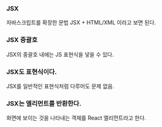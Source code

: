 ### JSX
자바스크립트를 확장한 문법 JSX + HTML/XML 이라고 보면 된다.

### JSX 중괄호
JSX의 중괄호 내에는 JS 표현식을 넣을 수 있다.

### JSX도 표현식이다.
JSX를 일반적인 표현식처럼 다루어도 문제 없음.

### JSX는 엘리먼트를 반환한다.
화면에 보이는 것을 나타내는 객체를 React 엘리먼트라고 한다.


